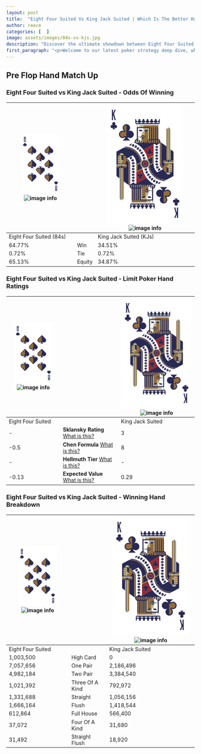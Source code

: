 ```yaml
---
layout: post
title:  "Eight Four Suited Vs King Jack Suited | Which Is The Better Hand In Poker? A Complete Guide"
author: reece
categories: [  ]
image: assets/images/84s-vs-kjs.jpg
description: "Discover the ultimate showdown between Eight Four Suited and King Jack Suited in poker! Uncover the odds, strategies, and scenarios where one hand triumphs over the other. Get ready to up your poker game with this thrilling analysis."
first_paragraph: "<p>Welcome to our latest poker strategy deep dive, where we're pitting two distinct hands against each other in a high-stakes showdown: Eight Four Suited vs King Jack Suited.</p><p>In the dynamic world of poker, every decision counts, and knowing which hand holds the upper hand is key to your success at the table.</p><p>In this article, we'll dissect these two hands, explore the scenarios where one dominates the other, and equip you with the knowledge to make strategic choices that can tip the odds in your favor.</p><p>Get ready to unravel the intriguing dynamics of these poker hands and elevate your game to new heights.</p>"
---
```




[comment]: # (sp0)

## Pre Flop Hand Match Up

<div class="table hand-ratings" markdown="1"> 



### Eight Four Suited vs King Jack Suited - Odds Of Winning


    
| ![image info](assets/images/hand1/8.png) ![image info](assets/images/hand1/4s.png) |  | ![image info](assets/images/hand2/K.png) ![image info](assets/images/hand2/Js.png) |
| -------- | -------- | -------- |
| Eight Four Suited (84s) |  | King Jack Suited (KJs) |
| 64.77% | Win | 34.51% |
| 0.72% | Tie | 0.72% |
| 65.13% | Equity | 34.87% |




[comment]: # (sp1)



### Eight Four Suited vs King Jack Suited - Limit Poker Hand Ratings


    
| ![image info](assets/images/hand1/8.png) ![image info](assets/images/hand1/4s.png) |  | ![image info](assets/images/hand2/K.png) ![image info](assets/images/hand2/Js.png) |
| -------- | -------- | -------- |
| Eight Four Suited |  | King Jack Suited |
| - | **Sklansky Rating** [What is this?](/sklansky-rating-explained) | 3 |
| -0.5 | **Chen Formula** [What is this?](/chen-formula-explained) | 8 |
| - | **Hellmuth Tier** [What is this?](/Hellmuth-tier-explained) | - |
| -0.13 | **Expected Value** [What is this?](/expected-value-explained) | 0.29 |




[comment]: # (sp2)



### Eight Four Suited vs King Jack Suited - Winning Hand Breakdown


    
| ![image info](assets/images/hand1/8.png) ![image info](assets/images/hand1/4s.png) |  | ![image info](assets/images/hand2/K.png) ![image info](assets/images/hand2/Js.png) |
| -------- | -------- | -------- |
| Eight Four Suited |  | King Jack Suited |
| 1,003,500 | High Card | 0 |
| 7,057,656 | One Pair | 2,186,496 |
| 4,982,184 | Two Pair | 3,384,540 |
| 1,021,392 | Three Of A Kind | 792,972 |
| 1,331,688 | Straight | 1,056,156 |
| 1,666,164 | Flush | 1,418,544 |
| 612,864 | Full House | 566,400 |
| 37,072 | Four Of A Kind | 31,680 |
| 31,492 | Straight Flush | 18,920 |




[comment]: # (sp3)



</div>

[comment]: # (sp4)



[comment]: # (sp5)

